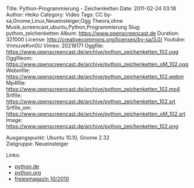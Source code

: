 Title: Python-Programmierung - Zeichenketten
Date: 2011-02-24 03:18
Author: Heiko
Category: Video
Tags: CC by-sa,Gnome,Linux,Neueinsteiger,Ogg Theora,ohne Musik,screencast,ubuntu,Python,Programmierung
Slug: python_zeichenketten
Album: https://www.openscreencast.de
Duration: 321000
License: http://creativecommons.org/licenses/by-sa/3.0/
Youtube: VnmuveKvn0U
Vimeo: 20218171
Oggfile: https://www.openscreencast.de/archive/python_zeichenketten_102.ogg
Oggfileom: https://www.openscreencast.de/archive/python_zeichenketten_oM_102.ogg
Webmfile: https://www.openscreencast.de/archive/python_zeichenketten_102.webm
Mp4file: https://www.openscreencast.de/archive/python_zeichenketten_102.mp4
Srtfile: https://www.openscreencast.de/archive/python_zeichenketten_102.srt
Srtfile_om: https://www.openscreencast.de/archive/python_zeichenketten_oM_102.srt
Image: https://www.openscreencast.de/archive/python_zeichenketten_102.png

Ausgangspunkt: Ubuntu 10.10, Gnome 2.32  
Zielgruppe: Neueinsteiger  

Links:

  * [python.de](http://www.python.de)
  * [python.org](http://www.python.org)
  * [freiesmagazin 10/2010](http://www.freiesmagazin.de/freiesMagazin-2010-10)

